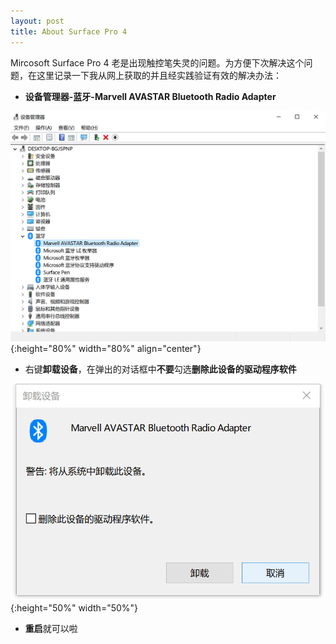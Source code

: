 ```yaml
---
layout: post
title: About Surface Pro 4
---
```


Mircosoft Surface Pro 4 老是出现触控笔失灵的问题。为方便下次解决这个问题，在这里记录一下我从网上获取的并且经实践验证有效的解决办法：
- **设备管理器-蓝牙-Marvell AVASTAR Bluetooth Radio Adapter**

![](/images/2018-05-06.jpg){:height="80%" width="80%" align="center"}
- 右键**卸载设备**，在弹出的对话框中**不要**勾选**删除此设备的驱动程序软件**

![](/images/2018-05-06-1.jpg){:height="50%" width="50%"}

- **重启**就可以啦